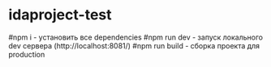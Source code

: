 # idaproject-test
#npm i - установить все dependencies
#npm run dev - запуск локального dev сервера (http://localhost:8081/)
#npm run build - сборка проекта для production
